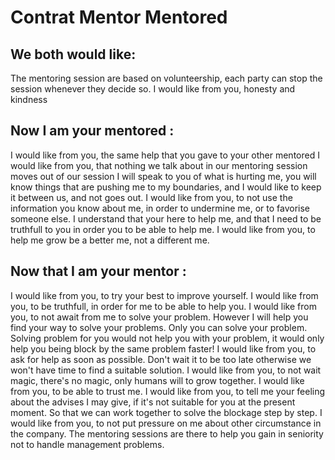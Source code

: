 # Contrat Mentor Mentored

## We both would like:

The mentoring session are based on volunteership, each party can stop the session whenever they decide so.
I would like from you, honesty and kindness

## Now I am your mentored :

I would like from you, the same help that you gave to your other mentored
I would like from you, that nothing we talk about in our mentoring session moves out of our session
I will speak to you of what is hurting me, you will know things that are pushing me to my boundaries, and I would like to keep it between us, and not goes out.
I would like from you, to not use the information you know about me, in order to undermine me, or to favorise someone else.
I understand that your here to help me, and that I need to be truthfull to you in order you to be able to help me.
I would like from you, to help me grow be a better me, not a different me.

## Now that I am your mentor :

I would like from you, to try your best to improve yourself. 
I would like from you, to be truthfull, in order for me to be able to help you.
I would like from you, to not await from me to solve your problem. However I will help you find your way to solve your problems. Only you can solve your problem. Solving problem for you would not help you with your problem, it would only help you being block by the same problem faster!
I would like from you, to ask for help as soon as possible. Don't wait it to be too late otherwise we won't have time to find a suitable solution.
I would like from you, to not wait magic, there's no magic, only humans will to grow together.
I would like from you, to be able to trust me.
I would like from you, to tell me your feeling about the advises I may give, if it's not suitable for you at the present moment. So that we can work together to solve the blockage step by step.
I would like from you, to not put pressure on me about other circumstance in the company. The mentoring sessions are there to help you gain in seniority not to handle management problems.


